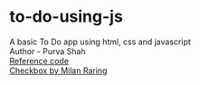 # to-do-using-js
A basic To Do app using html, css and javascript
<br>
Author - Purva Shah<br>
<a href = "https://www.youtube.com/watch?v=oMt3U1zfoe0">Reference code</a><br>
<a href = "https://getcssscan.com/css-checkboxes-examples">Checkbox by Milan Raring</a>
